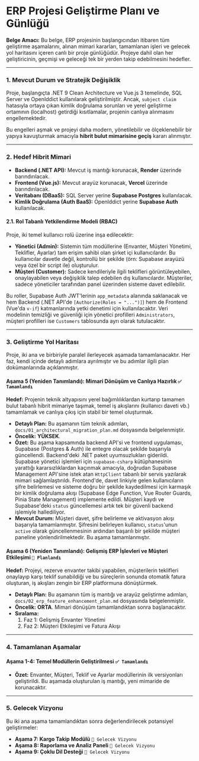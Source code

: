 # **ERP Projesi Geliştirme Planı ve Günlüğü**

**Belge Amacı:** Bu belge, ERP projesinin başlangıcından itibaren tüm geliştirme aşamalarını, alınan mimari kararları, tamamlanan işleri ve gelecek yol haritasını içeren canlı bir proje günlüğüdür. Projeye dahil olan her geliştiricinin, geçmişi ve geleceği tek bir yerden takip edebilmesini hedefler.

---

### **1. Mevcut Durum ve Stratejik Değişiklik**

Proje, başlangıçta .NET 9 Clean Architecture ve Vue.js 3 temelinde, SQL Server ve OpenIddict kullanılarak geliştirilmiştir. Ancak, `subject claim` hatasıyla ortaya çıkan kimlik doğrulama sorunları ve yerel geliştirme ortamının (localhost) getirdiği kısıtlamalar, projenin canlıya alınmasını engellemektedir.

Bu engelleri aşmak ve projeyi daha modern, yönetilebilir ve ölçeklenebilir bir yapıya kavuşturmak amacıyla **hibrit bulut mimarisine geçiş** kararı alınmıştır.

---

### **2. Hedef Hibrit Mimari**

*   **Backend (.NET API):** Mevcut iş mantığı korunacak, **Render** üzerinde barındırılacak.
*   **Frontend (Vue.js):** Mevcut arayüz korunacak, **Vercel** üzerinde barındırılacak.
*   **Veritabanı (DBaaS):** SQL Server yerine **Supabase Postgres** kullanılacak.
*   **Kimlik Doğrulama (Auth BaaS):** OpenIddict yerine **Supabase Auth** kullanılacak.

#### **2.1. Rol Tabanlı Yetkilendirme Modeli (RBAC)**

Proje, iki temel kullanıcı rolü üzerine inşa edilecektir:
*   **Yönetici (Admin):** Sistemin tüm modüllerine (Envanter, Müşteri Yönetimi, Teklifler, Ayarlar) tam erişim sahibi olan şirket içi kullanıcılardır. Bu kullanıcılar davetle değil, kontrollü bir şekilde (örn: Supabase arayüzü veya özel bir script ile) oluşturulur.
*   **Müşteri (Customer):** Sadece kendileriyle ilgili teklifleri görüntüleyebilen, onaylayabilen veya değişiklik talep edebilen dış kullanıcılardır. Müşteriler, sadece yöneticiler tarafından panel üzerinden sisteme davet edilebilir.

Bu roller, Supabase Auth JWT'lerinin `app_metadata` alanında saklanacak ve hem Backend (.NET API'de `[Authorize(Roles = "...")]`) hem de Frontend (Vue'da `v-if`) katmanlarında yetki denetimi için kullanılacaktır. Veri modelinin temizliği ve güvenliği için yönetici profilleri `Administrators`, müşteri profilleri ise `Customers` tablosunda ayrı olarak tutulacaktır.

---

### **3. Geliştirme Yol Haritası**

Proje, iki ana ve birbiriyle paralel ilerleyecek aşamada tamamlanacaktır. Her faz, kendi içinde detaylı adımlara ayrılmıştır ve bu adımlar ilgili plan dokümanlarında açıklanmıştır.

#### **Aşama 5 (Yeniden Tanımlandı): Mimari Dönüşüm ve Canlıya Hazırlık** `✅ Tamamlandı`

**Hedef:** Projenin teknik altyapısını yerel bağımlılıklardan kurtarıp tamamen bulut tabanlı hibrit mimariye taşımak, temel iş akışlarını (kullanıcı daveti vb.) tamamlamak ve canlıya çıkış için stabil bir temel oluşturmak.

*   **Detaylı Plan:** Bu aşamanın tüm teknik adımları, `docs/01_architectural_migration_plan.md` dosyasında belgelenmiştir.
*   **Öncelik:** **YÜKSEK**.
*   **Özet:** Bu aşama kapsamında backend API'si ve frontend uygulaması, Supabase (Postgres & Auth) ile entegre olacak şekilde başarıyla güncellendi. Backend'deki .NET paket uyumsuzlukları giderildi. Supabase yönetici işlemleri için `supabase-csharp` kütüphanesinin yarattığı kararsızlıklardan kaçınmak amacıyla, doğrudan Supabase Management API'sine istek atan `HttpClient` tabanlı bir servis yazılarak mimari sağlamlaştırıldı. Frontend'de, davet linkiyle gelen kullanıcıların şifre belirlemesi ve sisteme doğru bir şekilde kaydedilmesi için karmaşık bir kimlik doğrulama akışı (Supabase Edge Function, Vue Router Guards, Pinia State Management) implemente edildi. Müşteri kaydı ve Supabase'deki `status` güncellemesi artık tek bir güvenli backend işlemiyle hallediliyor.
*   **Mevcut Durum:** Müşteri davet, şifre belirleme ve aktivasyon akışı başarıyla tamamlanmıştır. Şifresini belirleyen kullanıcı, `status`'unun `active` olarak güncellenmesinin ardından başarılı bir şekilde müşteri paneline yönlendirilmektedir. Bu aşama tamamlanmıştır.

#### **Aşama 6 (Yeniden Tanımlandı): Gelişmiş ERP İşlevleri ve Müşteri Etkileşimi** `📝 Planlandı`

**Hedef:** Projeyi, rezerve envanter takibi yapabilen, müşterilerin teklifleri onaylayıp karşı teklif sunabildiği ve bu süreçlerin sonunda otomatik fatura oluşturan, iş akışları zengin bir ERP platformuna dönüştürmek.

*   **Detaylı Plan:** Bu aşamanın tüm iş mantığı ve arayüz geliştirme adımları, `docs/02_erp_feature_enhancement_plan.md` dosyasında belgelenmiştir.
*   **Öncelik:** **ORTA**. Mimari dönüşüm tamamlandıktan sonra başlanacaktır.
*   **Sıralama:**
    1.  Faz 1: Gelişmiş Envanter Yönetimi
    2.  Faz 2: Müşteri Etkileşimi ve Fatura Akışı

---

### **4. Tamamlanan Aşamalar**

#### **Aşama 1-4: Temel Modüllerin Geliştirilmesi** `✅ Tamamlandı`

*   **Özet:** Envanter, Müşteri, Teklif ve Ayarlar modüllerinin ilk versiyonları geliştirildi. Bu aşamada oluşturulan iş mantığı, yeni mimaride de korunacaktır.

---

### **5. Gelecek Vizyonu**

Bu iki ana aşama tamamlandıktan sonra değerlendirilecek potansiyel geliştirmeler:

*   **Aşama 7: Kargo Takip Modülü** `🧊 Gelecek Vizyonu`
*   **Aşama 8: Raporlama ve Analiz Paneli** `🧊 Gelecek Vizyonu`
*   **Aşama 9: Çoklu Dil Desteği** `🧊 Gelecek Vizyonu`
